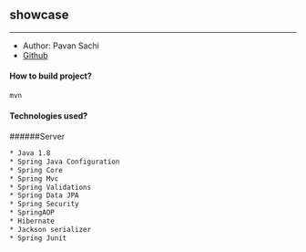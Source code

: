## showcase 
---
* Author: Pavan Sachi
* [Github]

#### How to build project?
```sh
mvn
```
#### Technologies used?

######Server
```sh
* Java 1.8
* Spring Java Configuration
* Spring Core
* Spring Mvc
* Spring Validations
* Spring Data JPA
* Spring Security
* SpringAOP
* Hibernate
* Jackson serializer
* Spring Junit
```
[Github]: <https://github.com/pavansachi/showcase-web>